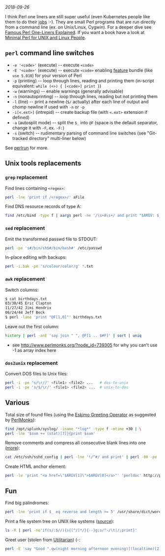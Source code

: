 *2018-09-26*

I think Perl one liners are still super useful (even Kubernetes people like them to do their [jobs](https://kubernetes.io/docs/concepts/workloads/controllers/jobs-run-to-completion/#running-an-example-job) :-). They are small Perl programs that are run directly from a command line (ex. on Unix/Linux, Cygwin). For a deeper dive see [Famous Perl One-Liners Explained](http://www.catonmat.net/blog/perl-one-liners-explained-part-one/). If you want a book have a look at [Minimal Perl for UNIX and Linux People](http://www.amazon.com/Minimal-Perl-UNIX-Linux-People/dp/1932394508/ref=sr_1_1?ie=UTF8&qid=1358096838&sr=8-1&keywords=minimal+perl+for+unix).

## `perl` command line switches

* `-e '<code>'` (execute) -- execute `<code>`
* `-E '<code>'` (execute) -- execute `<code>` enabling [feature](http://perldoc.perl.org/feature.html) bundle (like `use 5.010`) for your version of Perl
* `-p` (printing) -- loop through lines, reading and printing them (in-script equivalent: `while (<>) { [<code>] print }`)
* `-w` (warnings) -- enable warnings (generally advisable)
* `-n` (nonautoprinting) -- loop through lines, reading but not printing them
* `-l` (line) -- print a newline (`$/` actually) after each line of output and chomp newline if used with `-n` or `-p`
* `-i[<.ext>]` (intrepid) -- create backup file (with `<.ext>` extension if defined)
* `-a` (autosplit mode) -- split the `$_` into `@F` (space is the default separator, change it with `-F`, ex. `-F:`)
* `-s` (switch) -- rudimentary parsing of command line switches (see "Git-tracked directory" multi-liner below)

See [perlrun](http://perldoc.perl.org/perlrun.html) for more.

## Unix tools replacements

### `grep` replacement

Find lines containing `<regex>`:

```bash
perl -lne 'print if /<regex>/' aFile
```

Find DNS resource records of type A:

```bash
find /etc/bind -type f | xargs perl -ne '/\s+A\s+/ and print "$ARGV: $_"'
```

### `sed` replacement

Emit the transformed passwd file to STDOUT:

```bash
perl -pe 's#/bin/sh$#/bin/bash#' /etc/passwd
```

In-place editing with backups:

```bash
perl -i.bak -pe 's/colour/color/g' *.txt
```

### `awk` replacement

Switch columns:

```bash
$ cat birthdays.txt
03/30/45 Eric Clapton
11/27/42 Jimi Hendrix
06/24/44 Jeff Beck
$ perl -lane 'print "@F[1,0]"' birthdays.txt
```

Leave out the first column:

```bash
history | perl -anE 'say join " ", @F[1 .. $#F]' | sort | uniq
```

* see http://www.perlmonks.org/?node_id=739305 for why you can't use -1 as array index here

### `dos2unix` replacement

Convert DOS files to Unix files:

```bash
perl -i -pe 's/\r//' <file1> <file2> ...   # dos-to-unix
perl -i -pe 's/$/\r/' <file1> <file2> ...  # unix-to-dos
```

## Various

Total size of found files (using the [Eskimo Greeting Operator](http://www.catonmat.net/blog/secret-perl-operators/#eskimo) as suggested by [PerlMonks](http://www.perlmonks.org/?node_id=1172707)):

```bash
find /opt/splunk/syslog/ -iname "*log*" -type f -mtime +30 | \
perl -lne '$sum += (stat)[7]}{print $sum'
```

Remove comments and compress all consecutive blank lines into one ([more](http://www.catonmat.net/blog/perl-one-liners-explained-part-one/)):

```bash
cat /etc/ssh/sshd_config | perl -lne '!/^#/ and print' | perl -00 -pe ''
```

Create HTML anchor element:

```bash
perl -le 'print "<a href=\"$ARGV[1]\">$ARGV[0]</a>"' 'perldoc' http://perldoc.perl.org/
```

## Fun

Find big palindromes:

```bash
perl -lne 'print if $_ eq reverse and length >= 5' /usr/share/dict/words
```

Print a file system tree on UNIX like systems ([source](http://www.perlmonks.org/?node_id=1050343)):

```bash
ls -R | perl -ne'if(s/:$//){s{[^/]*/}{--}g;s/^-/\t|/;print}'
```

Greet user (stolen from [Utilitarian](http://perlmonks.org/?node_id=681898)) (-:

```bash
perl -E 'say "Good ".qw(night morning afternoon evening)[(localtime)[2]/6].", $ENV{USER}"'
```
